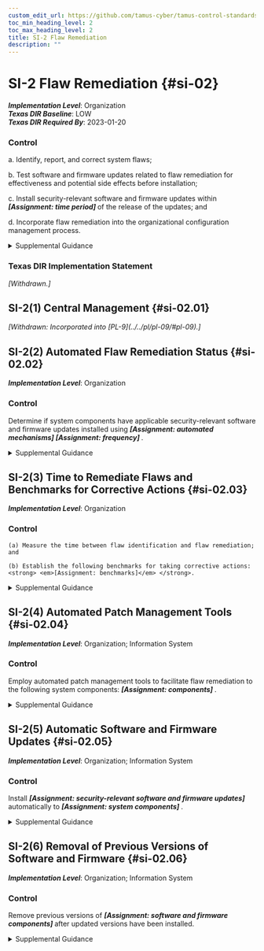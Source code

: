 ```yaml
---
custom_edit_url: https://github.com/tamus-cyber/tamus-control-standards/tree/main/content/tamus.edu/TAMUS_profile.xml
toc_min_heading_level: 2
toc_max_heading_level: 2
title: SI-2 Flaw Remediation
description: ""
---
```


# SI-2 Flaw Remediation {#si-02}

_**Implementation Level**_: Organization\
_**Texas DIR Baseline**_: LOW\
_**Texas DIR Required By**_: 2023-01-20

### Control

a. Identify, report, and correct system flaws;

b. Test software and firmware updates related to flaw remediation for effectiveness and potential side effects before installation;

c. Install security-relevant software and firmware updates within <strong> <em>[Assignment: time period]</em> </strong> of the release of the updates; and

d. Incorporate flaw remediation into the organizational configuration management process.

<details>
  <summary>Supplemental Guidance</summary>

The need to remediate system flaws applies to all types of software and firmware. Organizations identify systems affected by software flaws, including potential vulnerabilities resulting from those flaws, and report this information to designated organizational personnel with information security and privacy responsibilities. Security-relevant updates include patches, service packs, and malicious code signatures. Organizations also address flaws discovered during assessments, continuous monitoring, incident response activities, and system error handling. By incorporating flaw remediation into configuration management processes, required remediation actions can be tracked and verified.

</details>

### Texas DIR Implementation Statement

<prop xmlns="http://csrc.nist.gov/ns/oscal/1.0" name="status" value="withdrawn">
               <em>[Withdrawn.]</em>
            </prop>
         

## SI-2(1) Central Management {#si-02.01}


<prop xmlns="http://csrc.nist.gov/ns/oscal/1.0" name="status" value="withdrawn">
               <em>[Withdrawn: Incorporated into [PL-9](../../pl/pl-09/#pl-09).]</em>
            </prop>
            

## SI-2(2) Automated Flaw Remediation Status {#si-02.02}

_**Implementation Level**_: Organization

### Control

Determine if system components have applicable security-relevant software and firmware updates installed using <strong> <em>[Assignment: automated mechanisms]</em> </strong> <strong> <em>[Assignment: frequency]</em> </strong>.

<details>
  <summary>Supplemental Guidance</summary>

Automated mechanisms can track and determine the status of known flaws for system components.

</details>

## SI-2(3) Time to Remediate Flaws and Benchmarks for Corrective Actions {#si-02.03}

_**Implementation Level**_: Organization

### Control

    (a) Measure the time between flaw identification and flaw remediation; and

    (b) Establish the following benchmarks for taking corrective actions: <strong> <em>[Assignment: benchmarks]</em> </strong>.

<details>
  <summary>Supplemental Guidance</summary>

Organizations determine the time it takes on average to correct system flaws after such flaws have been identified and subsequently establish organizational benchmarks (i.e., time frames) for taking corrective actions. Benchmarks can be established by the type of flaw or the severity of the potential vulnerability if the flaw can be exploited.

</details>

## SI-2(4) Automated Patch Management Tools {#si-02.04}

_**Implementation Level**_: Organization; Information System

### Control

Employ automated patch management tools to facilitate flaw remediation to the following system components: <strong> <em>[Assignment: components]</em> </strong>.

<details>
  <summary>Supplemental Guidance</summary>

Using automated tools to support patch management helps to ensure the timeliness and completeness of system patching operations.

</details>

## SI-2(5) Automatic Software and Firmware Updates {#si-02.05}

_**Implementation Level**_: Organization; Information System

### Control

Install <strong> <em>[Assignment: security-relevant software and firmware updates]</em> </strong> automatically to <strong> <em>[Assignment: system components]</em> </strong>.

<details>
  <summary>Supplemental Guidance</summary>

Due to system integrity and availability concerns, organizations consider the methodology used to carry out automatic updates. Organizations balance the need to ensure that the updates are installed as soon as possible with the need to maintain configuration management and control with any mission or operational impacts that automatic updates might impose.

</details>

## SI-2(6) Removal of Previous Versions of Software and Firmware {#si-02.06}

_**Implementation Level**_: Organization; Information System

### Control

Remove previous versions of <strong> <em>[Assignment: software and firmware components]</em> </strong> after updated versions have been installed.

<details>
  <summary>Supplemental Guidance</summary>

Previous versions of software or firmware components that are not removed from the system after updates have been installed may be exploited by adversaries. Some products may automatically remove previous versions of software and firmware from the system.

</details>

